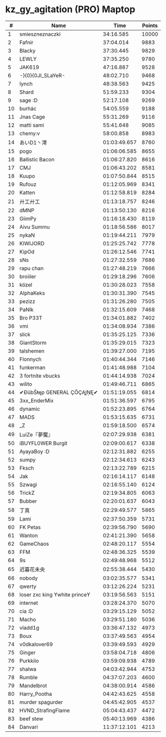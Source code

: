# kz_gy_agitation (PRO) Maptop

|  # | Name | Time | Points |
|-------------- | -------------- | -------------- | -------------- | 
| 1 | smieszneznaczki | 34:16.585 | 10000 | 
| 2 | Fafnir | 37:04.014 | 9883 | 
| 3 | Blacky | 37:30.445 | 9829 | 
| 4 | LEWLY | 37:35.250 | 9780 | 
| 5 | JAK619 | 47:16.887 | 9528 | 
| 6 | -}{0}{0JI_SLaYeR- | 48:02.710 | 9468 | 
| 7 | lynch | 48:38.563 | 9425 | 
| 8 | Shard | 51:59.233 | 9304 | 
| 9 | sage :D | 52:17.108 | 9269 | 
| 10 | burhác | 54:05.559 | 9188 | 
| 11 | Jnas Cage | 55:31.269 | 9116 | 
| 12 | matti sami | 55:41.648 | 9085 | 
| 13 | chemy:v | 58:00.858 | 8983 | 
| 14 | あいD1丶澪 | 01:03:49.657 | 8760 | 
| 15 | pogo | 01:06:06.585 | 8655 | 
| 16 | Ballistic Bacon | 01:06:27.820 | 8616 | 
| 17 | CMJ | 01:06:43.202 | 8581 | 
| 18 | Kuupo | 01:07:50.844 | 8515 | 
| 19 | Rufouz | 01:12:05.969 | 8341 | 
| 20 | Katten | 01:12:58.819 | 8284 | 
| 21 | 廾工廾工 | 01:13:18.757 | 8246 | 
| 22 | dMNP | 01:13:50.130 | 8216 | 
| 23 | GiimPy | 01:16:18.430 | 8119 | 
| 24 | Aivu Summu | 01:18:56.586 | 8017 | 
| 25 | nykaN | 01:19:44.211 | 7979 | 
| 26 | KIWIJORD | 01:25:25.742 | 7778 | 
| 27 | KipOd | 01:26:12.546 | 7741 | 
| 28 | sNs | 01:27:32.559 | 7686 | 
| 29 | rapu chan | 01:27:48.219 | 7666 | 
| 30 | broiiler | 01:29:18.296 | 7606 | 
| 31 | közel | 01:30:28.023 | 7558 | 
| 32 | AlphaKeks | 01:30:31.390 | 7545 | 
| 33 | pezizz | 01:31:26.280 | 7505 | 
| 34 | PaNlk | 01:32:15.609 | 7468 | 
| 35 | Bro P33T | 01:34:01.882 | 7402 | 
| 36 | vmi | 01:34:08.934 | 7386 | 
| 37 | slick | 01:35:25.125 | 7336 | 
| 38 | GiantStorm | 01:35:29.015 | 7323 | 
| 39 | talshemen | 01:39:27.000 | 7195 | 
| 40 | Flonnych | 01:40:44.344 | 7146 | 
| 41 | funkerman | 01:41:48.988 | 7104 | 
| 42 | 3 fortnite vbucks | 01:44:14.938 | 7024 | 
| 43 | wilito | 01:49:46.711 | 6865 | 
| 44 | ✔ĐûbŠŧęp GENERAL ÇŌÇĄĮŅĘ✔ | 01:51:19.055 | 6814 | 
| 45 | 3xx_EnderMix | 01:51:36.597 | 6795 | 
| 46 | dynamic | 01:52:23.895 | 6764 | 
| 47 | MADS | 01:53:15.635 | 6731 | 
| 48 | _Z | 01:59:18.500 | 6574 | 
| 49 | LuiZe『夢魘』 | 02:07:29.938 | 6381 | 
| 50 | iBUYFL0WER Burgit | 02:09:00.617 | 6338 | 
| 51 | AyayaBoy :D | 02:12:31.882 | 6255 | 
| 52 | sumpy | 02:12:34.613 | 6243 | 
| 53 | Fksch | 02:13:22.789 | 6215 | 
| 54 | Jak | 02:16:14.117 | 6148 | 
| 55 | Szwagi | 02:16:55.140 | 6124 | 
| 56 | TrickZ | 02:19:34.805 | 6063 | 
| 57 | Bubber | 02:20:01.637 | 6043 | 
| 58 | 丁真 | 02:29:49.577 | 5865 | 
| 59 | Lami | 02:37:50.359 | 5731 | 
| 60 | FK Petas | 02:39:56.790 | 5690 | 
| 61 | Wanton | 02:41:21.390 | 5658 | 
| 62 | GameChaos | 02:48:20.117 | 5554 | 
| 63 | FFM | 02:48:36.325 | 5539 | 
| 64 | 9s | 02:49:48.968 | 5512 | 
| 65 | 迟暮花未央 | 02:55:38.444 | 5430 | 
| 66 | nobody | 03:02:35.577 | 5341 | 
| 67 | qwerty | 03:12:26.224 | 5231 | 
| 68 | loser zxc king ϒwhite princeϒ | 03:19:56.563 | 5151 | 
| 69 | internet | 03:28:24.370 | 5070 | 
| 70 | cia :D | 03:29:15.129 | 5052 | 
| 71 | Macho | 03:29:51.180 | 5036 | 
| 72 | vladd1g | 03:36:47.132 | 4973 | 
| 73 | Boux | 03:37:49.563 | 4954 | 
| 74 | v0dkalover69 | 03:39:49.593 | 4929 | 
| 75 | Ginger | 03:58:04.718 | 4806 | 
| 76 | Purkkilo | 03:59:09.938 | 4789 | 
| 77 | shalwa | 04:03:42.944 | 4753 | 
| 78 | Rumble | 04:37:07.203 | 4600 | 
| 79 | Mandelbrot | 04:38:00.914 | 4586 | 
| 80 | Harry_Pootha | 04:42:43.625 | 4558 | 
| 81 | murder spagurder | 04:45:42.905 | 4537 | 
| 82 | HVND_StrafingFlame | 05:04:43.437 | 4472 | 
| 83 | beef stew | 05:40:13.969 | 4386 | 
| 84 | Danvari | 11:37:12.101 | 4213 | 


